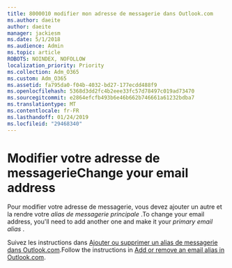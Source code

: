 ```yaml
---
title: 8000010 modifier mon adresse de messagerie dans Outlook.com
ms.author: daeite
author: daeite
manager: jackiesm
ms.date: 5/1/2018
ms.audience: Admin
ms.topic: article
ROBOTS: NOINDEX, NOFOLLOW
localization_priority: Priority
ms.collection: Adm_O365
ms.custom: Adm_O365
ms.assetid: fa795da0-f04b-4032-bd27-177ecdd488f9
ms.openlocfilehash: 5368d3dd2fc4b2eee33fc57d78497c019ad73470
ms.sourcegitcommit: e2864efcfb493b6e46b662b746661a61232bdba7
ms.translationtype: MT
ms.contentlocale: fr-FR
ms.lasthandoff: 01/24/2019
ms.locfileid: "29468340"
---
```

# <a name="change-your-email-address"></a><span data-ttu-id="9ec82-102">Modifier votre adresse de messagerie</span><span class="sxs-lookup"><span data-stu-id="9ec82-102">Change your email address</span></span>

<span data-ttu-id="9ec82-103">Pour modifier votre adresse de messagerie, vous devez ajouter un autre et la rendre votre *alias de messagerie principale* .</span><span class="sxs-lookup"><span data-stu-id="9ec82-103">To change your email address, you'll need to add another one and make it your  *primary email alias*  .</span></span> 
  
<span data-ttu-id="9ec82-104">Suivez les instructions dans [Ajouter ou supprimer un alias de messagerie dans Outlook.com](https://go.microsoft.com/fwlink/p/?linkid=873115).</span><span class="sxs-lookup"><span data-stu-id="9ec82-104">Follow the instructions in [Add or remove an email alias in Outlook.com](https://go.microsoft.com/fwlink/p/?linkid=873115).</span></span>
  

